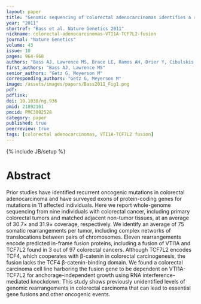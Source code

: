 ```yaml
---
layout: paper
title: "Genomic sequencing of colorectal adenocarcinomas identifies a recurrent VTI1A-TCF7L2 fusion"
year: "2011"
shortref: "Bass et al. Nature Genetics 2011"
nickname: colorectal-adenocarcinomas-VTI1A-TCF7L2-fusion
journal: "Nature Genetics"
volume: 43
issue: 10
pages: 964-968
authors: "Bass AJ, Lawrence MS, Brace LE, Ramos AH, Drier Y, Cibulskis K, Sougnez C, Voet D, Saksena G, Sivachenko A, Jing R, Parkin M, Pugh T, Verhaak RG, Stransky N, Boutin AT, Barretina J, Solit DB, Vakiani E, Shao W, Mishina Y, Warmuth M, Jimenez J, Chiang DY, Signoretti S, Kaelin WG Jr, Spardy N, Hahn WC, Hoshida Y, Ogino S, DePinho RA, Chin L, Garraway LA, Fuchs CS, Baselga J, Tabernero J, Gabriel S, Lander ES, Getz G, Meyerson M"
first_authors: "Bass AJ, Lawrence MS"
senior_authors: "Getz G, Meyerson M"
corresponding_authors: "Getz G, Meyerson M"
image: /assets/images/papers/Bass2011_Fig1.png
pdf:
pdflink:
doi: 10.1038/ng.936
pmid: 21892161
pmcid: PMC3802528
category: paper
published: true
peerreview: true
tags: [colorectal adenocarcinomas, VTI1A-TCF7L2 fusion]
---
```

{% include JB/setup %}

# Abstract

Prior studies have identified recurrent oncogenic mutations in colorectal adenocarcinoma and have surveyed exons of protein-coding genes for mutations in 11 affected individuals. Here we report whole-genome sequencing from nine individuals with colorectal cancer, including primary colorectal tumors and matched adjacent non-tumor tissues, at an average of 30.7× and 31.9× coverage, respectively. We identify an average of 75 somatic rearrangements per tumor, including complex networks of translocations between pairs of chromosomes. Eleven rearrangements encode predicted in-frame fusion proteins, including a fusion of VTI1A and TCF7L2 found in 3 out of 97 colorectal cancers. Although TCF7L2 encodes TCF4, which cooperates with β-catenin in colorectal carcinogenesis, the fusion lacks the TCF4 β-catenin-binding domain. We found a colorectal carcinoma cell line harboring the fusion gene to be dependent on VTI1A-TCF7L2 for anchorage-independent growth using RNA interference-mediated knockdown. This study shows previously unidentified levels of genomic rearrangements in colorectal carcinoma that can lead to essential gene fusions and other oncogenic events.



